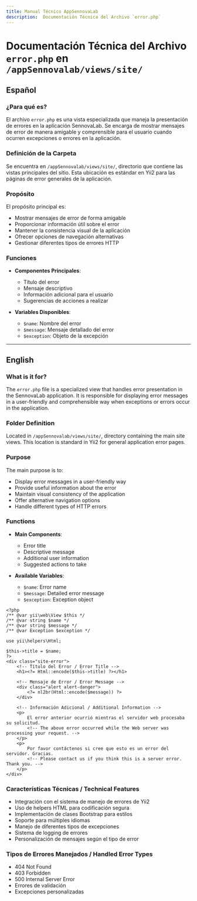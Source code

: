 ```yaml
---
title: Manual Técnico AppSennovaLab
description:  Documentación Técnica del Archivo `error.php`
---
```





# Documentación Técnica del Archivo `error.php` en `/appSennovalab/views/site/`

## Español

### ¿Para qué es?
El archivo `error.php` es una vista especializada que maneja la presentación de errores en la aplicación SennovaLab. Se encarga de mostrar mensajes de error de manera amigable y comprensible para el usuario cuando ocurren excepciones o errores en la aplicación.

### Definición de la Carpeta
Se encuentra en `/appSennovalab/views/site/`, directorio que contiene las vistas principales del sitio. Esta ubicación es estándar en Yii2 para las páginas de error generales de la aplicación.

### Propósito
El propósito principal es:
- Mostrar mensajes de error de forma amigable
- Proporcionar información útil sobre el error
- Mantener la consistencia visual de la aplicación
- Ofrecer opciones de navegación alternativas
- Gestionar diferentes tipos de errores HTTP

### Funciones
- **Componentes Principales**:
  - Título del error
  - Mensaje descriptivo
  - Información adicional para el usuario
  - Sugerencias de acciones a realizar

- **Variables Disponibles**:
  - `$name`: Nombre del error
  - `$message`: Mensaje detallado del error
  - `$exception`: Objeto de la excepción

---

## English

### What is it for?
The `error.php` file is a specialized view that handles error presentation in the SennovaLab application. It is responsible for displaying error messages in a user-friendly and comprehensible way when exceptions or errors occur in the application.

### Folder Definition
Located in `/appSennovalab/views/site/`, directory containing the main site views. This location is standard in Yii2 for general application error pages.

### Purpose
The main purpose is to:
- Display error messages in a user-friendly way
- Provide useful information about the error
- Maintain visual consistency of the application
- Offer alternative navigation options
- Handle different types of HTTP errors

### Functions
- **Main Components**:
  - Error title
  - Descriptive message
  - Additional user information
  - Suggested actions to take

- **Available Variables**:
  - `$name`: Error name
  - `$message`: Detailed error message
  - `$exception`: Exception object

```php:appSennovalab/views/site/error.php
<?php
/** @var yii\web\View $this */
/** @var string $name */
/** @var string $message */
/** @var Exception $exception */

use yii\helpers\Html;

$this->title = $name;
?>
<div class="site-error">
    <!-- Título del Error / Error Title -->
    <h1><?= Html::encode($this->title) ?></h1>

    <!-- Mensaje de Error / Error Message -->
    <div class="alert alert-danger">
        <?= nl2br(Html::encode($message)) ?>
    </div>

    <!-- Información Adicional / Additional Information -->
    <p>
        El error anterior ocurrió mientras el servidor web procesaba su solicitud.
        <!-- The above error occurred while the Web server was processing your request. -->
    </p>
    <p>
        Por favor contáctenos si cree que esto es un error del servidor. Gracias.
        <!-- Please contact us if you think this is a server error. Thank you. -->
    </p>
</div>
```


### Características Técnicas / Technical Features
- Integración con el sistema de manejo de errores de Yii2
- Uso de helpers HTML para codificación segura
- Implementación de clases Bootstrap para estilos
- Soporte para múltiples idiomas
- Manejo de diferentes tipos de excepciones
- Sistema de logging de errores
- Personalización de mensajes según el tipo de error

### Tipos de Errores Manejados / Handled Error Types
- 404 Not Found
- 403 Forbidden
- 500 Internal Server Error
- Errores de validación
- Excepciones personalizadas